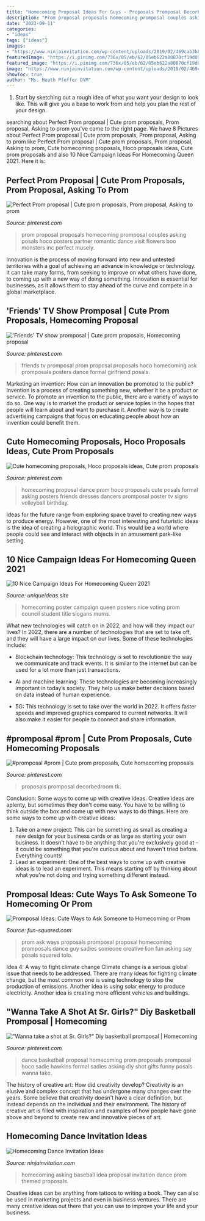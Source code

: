 ```yaml
---
title: "Homecoming Proposal Ideas For Guys - Proposals Promposal Decorbedroom Tk"
description: "Prom proposal proposals homecoming promposal couples asking posals hoco posters partner romantic dance visit flowers boo monsters inc perfect musely"
date: "2023-09-11"
categories:
- "ideas"
tags: ["ideas"]
images:
- "https://www.ninjainvitation.com/wp-content/uploads/2019/02/469cab3b82a0363a31d235f1c80f160f_2.jpg"
featuredImage: "https://i.pinimg.com/736x/05/eb/62/05eb622a80870cf19d0964dc441d7301.jpg"
featured_image: "https://i.pinimg.com/736x/05/eb/62/05eb622a80870cf19d0964dc441d7301.jpg"
image: "https://www.ninjainvitation.com/wp-content/uploads/2019/02/469cab3b82a0363a31d235f1c80f160f_2.jpg"
ShowToc: true
author: "Ms. Heath Pfeffer DVM"
---
```



1. Start by sketching out a rough idea of what you want your design to look like. This will give you a base to work from and help you plan the rest of your design.

	

		
searching about Perfect Prom proposal | Cute prom proposals, Prom proposal, Asking to prom you've came to the right page. We have 8 Pictures about Perfect Prom proposal | Cute prom proposals, Prom proposal, Asking to prom like Perfect Prom proposal | Cute prom proposals, Prom proposal, Asking to prom, Cute homecoming proposals, Hoco proposals ideas, Cute prom proposals and also 10 Nice Campaign Ideas For Homecoming Queen 2021. Here it is:
		
    
## Perfect Prom Proposal | Cute Prom Proposals, Prom Proposal, Asking To Prom

<img loading=lazy src="https://i.pinimg.com/originals/63/ef/e3/63efe3518ce3b5ef068f69e03d1e994b.jpg" onerror="this.onerror=null;this.src='https://tse4.mm.bing.net/th?id=OIP.KaOkCEGa0w4BVobKhfGIHwHaLH&amp;pid=15.1';" alt="Perfect Prom proposal | Cute prom proposals, Prom proposal, Asking to prom">

_Source: pinterest.com_

>prom proposal proposals homecoming promposal couples asking posals hoco posters partner romantic dance visit flowers boo monsters inc perfect musely. 

	

Innovation is the process of moving forward into new and untested territories with a goal of achieving an advance in knowledge or technology. It can take many forms, from seeking to improve on what others have done, to coming up with a new way of doing something. Innovation is essential for businesses, as it allows them to stay ahead of the curve and compete in a global marketplace.

    
## &#039;Friends&#039; TV Show Promposal | Cute Prom Proposals, Homecoming Proposal

<img loading=lazy src="https://i.pinimg.com/736x/6d/c8/94/6dc894ee8dffac41427d46ba94228201.jpg" onerror="this.onerror=null;this.src='https://tse2.mm.bing.net/th?id=OIP.nYO3qaVAeAv7ZeXwbGcgugHaJ2&amp;pid=15.1';" alt="&#039;Friends&#039; TV show promposal | Cute prom proposals, Homecoming proposal">

_Source: pinterest.com_

>friends tv promposal prom proposal proposals hoco homecoming ask promposals posters dance formal girlfriend posals. 

	

Marketing an invention: How can an innovation be promoted to the public?
Invention is a process of creating something new, whether it be a product or service. To promote an invention to the public, there are a variety of ways to do so. One way is to market the product or service toples in the hopes that people will learn about and want to purchase it. Another way is to create advertising campaigns that focus on educating people about how an invention could benefit them.

    
## Cute Homecoming Proposals, Hoco Proposals Ideas, Cute Prom Proposals

<img loading=lazy src="https://i.pinimg.com/736x/05/eb/62/05eb622a80870cf19d0964dc441d7301.jpg" onerror="this.onerror=null;this.src='https://tse4.mm.bing.net/th?id=OIP.jNGfyKMkdikcbTzhFizfsQHaJ4&amp;pid=15.1';" alt="Cute homecoming proposals, Hoco proposals ideas, Cute prom proposals">

_Source: pinterest.com_

>homecoming proposal dance prom hoco proposals cute posals formal asking posters friends dresses dancers promposal poster tv signs volleyball birthday. 

	

Ideas for the future range from exploring space travel to creating new ways to produce energy. However, one of the most interesting and futuristic ideas is the idea of creating a holographic world. This would be a world where people could see and interact with objects in an amusement park-like setting.

    
## 10 Nice Campaign Ideas For Homecoming Queen 2021

<img loading=lazy src="http://www.uniqueideas.site/wp-content/uploads/homecoming-campaign-poster-ideas-homecoming-poster-ideas.jpg" onerror="this.onerror=null;this.src='https://tse3.mm.bing.net/th?id=OIP.5t-DAJxGu0WKpd9ixqN35gHaJ4&amp;pid=15.1';" alt="10 Nice Campaign Ideas For Homecoming Queen 2021">

_Source: uniqueideas.site_

>homecoming poster campaign queen posters nice voting prom council student title slogans mums. 

	

What new technologies will catch on in 2022, and how will they impact our lives?
In 2022, there are a number of technologies that are set to take off, and they will have a large impact on our lives. Some of these technologies include: 
- Blockchain technology: This technology is set to revolutionize the way we communicate and track events. It is similar to the internet but can be used for a lot more than just transactions. 

- AI and machine learning: These technologies are becoming increasingly important in today’s society. They help us make better decisions based on data instead of human experience. 

- 5G: This technology is set to take over the world in 2022. It offers faster speeds and improved graphics compared to current networks. It will also make it easier for people to connect and share information.

    
## #promposal #prom | Cute Prom Proposals, Cute Homecoming Proposals

<img loading=lazy src="https://i.pinimg.com/originals/c6/44/d1/c644d10573c155a1226ec846a084c5ce.jpg" onerror="this.onerror=null;this.src='https://tse4.mm.bing.net/th?id=OIP.KFS0QGzrDMLd5jTLh0_JLgHaJ3&amp;pid=15.1';" alt="#promposal #prom | Cute prom proposals, Cute homecoming proposals">

_Source: pinterest.com_

>proposals promposal decorbedroom tk. 

	

Conclusion: Some ways to come up with creative ideas.
Creative ideas are aplenty, but sometimes they don't come easy. You have to be willing to think outside the box and come up with new ways to do things. Here are some ways to come up with creative ideas: 
1. Take on a new project: This can be something as small as creating a new design for your business cards or as large as starting your own business. It doesn't have to be anything that you're exclusively good at – it could be something that you're curious about and haven't tried before. Everything counts! 
2. Lead an experiment: One of the best ways to come up with creative ideas is to lead an experiment. This means starting off by thinking about what you're not doing and trying something different instead.

    
## Promposal Ideas: Cute Ways To Ask Someone To Homecoming Or Prom

<img loading=lazy src="https://i1.wp.com/fun-squared.com/wp-content/uploads/2018/09/Lion.jpg?resize=600%2C725&amp;ssl=1" onerror="this.onerror=null;this.src='https://tse3.mm.bing.net/th?id=OIP.zI6bcneP6ILYl4xd0hAnZgHaI8&amp;pid=15.1';" alt="Promposal Ideas: Cute Ways to Ask Someone to Homecoming or Prom">

_Source: fun-squared.com_

>prom ask ways proposals promposal proposal homecoming promposals dance guy sadies someone creative lion fun asking say posals squared tolo. 

	

Idea 4: A way to fight climate change
Climate change is a serious global issue that needs to be addressed. There are many ideas for fighting climate change, but the most common one is using technology to stop the production of emissions. Another idea is using solar energy to produce electricity. Another idea is creating more efficient vehicles and buildings.

    
## &quot;Wanna Take A Shot At Sr. Girls?&quot; Diy Basketball Promposal | Homecoming

<img loading=lazy src="https://i.pinimg.com/736x/2d/5f/fd/2d5ffd8c37d13d64f1fe0d8d24faafec--basketball-prom-proposal-basketball-promposal.jpg" onerror="this.onerror=null;this.src='https://tse2.mm.bing.net/th?id=OIP.X4cFeEERCkUoeZMMgQrYhAHaJ3&amp;pid=15.1';" alt="&quot;Wanna take a shot at Sr. Girls?&quot; Diy basketball promposal | Homecoming">

_Source: pinterest.com_

>dance basketball proposal homecoming prom proposals promposal hoco sadie hawkins formal sadies asking diy shot gifts funny posals wanna take. 

	

The history of creative art: How did creativity develop?
Creativity is an elusive and complex concept that has undergone many changes over the years. Some believe that creativity doesn't have a clear definition, but instead depends on the individual and their environment. The history of creative art is filled with inspiration and examples of how people have gone above and beyond to create new and innovative pieces of art.

    
## Homecoming Dance Invitation Ideas

<img loading=lazy src="https://www.ninjainvitation.com/wp-content/uploads/2019/02/469cab3b82a0363a31d235f1c80f160f_2.jpg" onerror="this.onerror=null;this.src='https://tse1.mm.bing.net/th?id=OIP.kTma-lwzImd7oR-3tkmpngAAAA&amp;pid=15.1';" alt="Homecoming Dance Invitation Ideas">

_Source: ninjainvitation.com_

>homecoming asking baseball idea proposal invitation dance prom themed proposals. 

	

Creative ideas can be anything from tattoos to writing a book. They can also be used in marketing projects and even in business ventures. There are many creative ideas out there that you can use to improve your life and your business.

